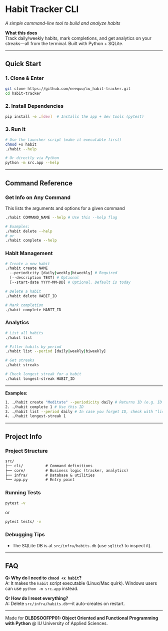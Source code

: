 # Habit Tracker CLI  
*A simple command-line tool to build and analyze habits*  

**What this does**  
Track daily/weekly habits, mark completions, and get analytics on your streaks—all from the terminal. Built with Python + SQLite.  

---

## Quick Start  

### 1. Clone & Enter  
```bash
git clone https://github.com/neequu/iu_habit-tracker.git
cd habit-tracker
```

### 2. Install Dependencies  
```bash
pip install -e .[dev]  # Installs the app + dev tools (pytest)
```

### 3. Run It 
```bash
# Use the launcher script (make it executable first)
chmod +x habit
./habit --help

# Or directly via Python
python -m src.app --help
```

---

## Command Reference

### **Get Info on Any Command**
This lists the arguments and options for a given command
```bash
./habit COMMAND_NAME --help # Use this --help flag

# Examples:
./habit delete --help
# or
./habit complete --help
```

### **Habit Management**
```bash
# Create a new habit
./habit create NAME 
  --periodicity [daily|weekly|biweekly] # Required
  [--description TEXT] # Optional
  [--start-date YYYY-MM-DD] # Optional. Default is today

# Delete a habit
./habit delete HABIT_ID

# Mark completion
./habit complete HABIT_ID 
```

### **Analytics**
```bash
# List all habits
./habit list

# Filter habits by period
./habit list --period [daily|weekly|biweekly]

# Get streaks
./habit streaks

# Check longest streak for a habit
./habit longest-streak HABIT_ID
```

---

**Examples:**
```bash
1. ./habit create "Meditate" --periodicity daily # Returns ID (e.g. ID 1)
2. ./habit complete 1 # Use this ID
3. ./habit list --period daily # In case you forget ID, check with "list" command
4. ./habit longest-streak 1
```
---

## Project Info  

### Project Structure  
```markdown
src/
├── cli/          # Command definitions
├── core/         # Business logic (tracker, analytics)
├── infra/        # Database & utilities
└── app.py        # Entry point
```

### Running Tests  
```bash
pytest -v
```
or
```bash
pytest tests/ -v
```

### Debugging Tips  
- The SQLite DB is at `src/infra/habits.db` (use `sqlite3` to inspect it).  


---

## FAQ  
**Q: Why do I need to `chmod +x habit`?**  
A: It makes the `habit` script executable (Linux/Mac quirk). Windows users can use `python -m src.app` instead.  

**Q: How do I reset everything?**  
A: Delete `src/infra/habits.db`—it auto-creates on restart.  

---
Made for **DLBDSOOFPP01: Object Oriented and Functional Programming with Python**  @ IU University of Applied Sciences.  
 